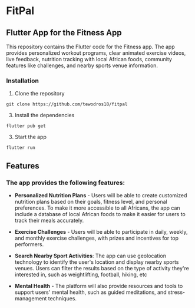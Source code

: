 # FitPal
## Flutter App for the Fitness App

This repository contains the Flutter code for the Fitness app. The app provides personalized workout programs, clear animated exercise videos, live feedback, nutrition tracking with local African foods, community features like challenges, and nearby sports venue information.

### Installation
1. Clone the repository
```
git clone https://github.com/tewodros18/fitpal
```
3. Install the dependencies
```
flutter pub get
```
3. Start the app
```
flutter run
```

## Features
### The app provides the following features:

- **Personalized Nutrition Plans** - Users will be able to create customized nutrition plans based on their goals, fitness level, and personal preferences. To make it more accessible to all Africans, the app can include a database of local African foods to make it easier for users to track their meals accurately.

- **Exercise Challenges** - Users will be able to participate in daily, weekly, and monthly exercise challenges, with prizes and incentives for top performers.

- **Search Nearby Sport Activities**: The app can use geolocation technology to identify the user's location and display nearby sports venues. Users can filter the results based on the type of activity they're interested in, such as weightlifting, football, hiking, etc

- **Mental Health** - The platform will also provide resources and tools to support users' mental health, such as guided meditations, and stress-management techniques.

